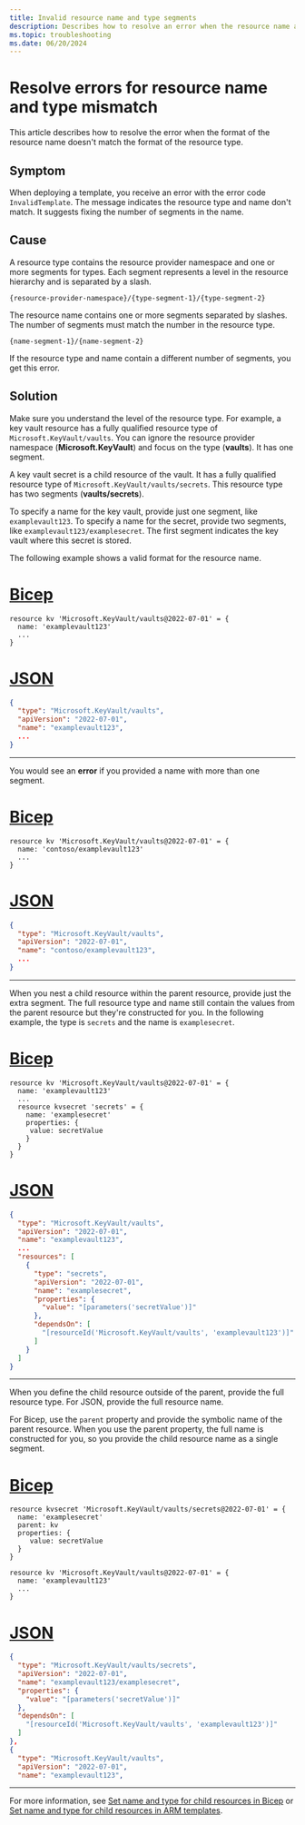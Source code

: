 ```yaml
---
title: Invalid resource name and type segments
description: Describes how to resolve an error when the resource name and type don't have the same number of segments.
ms.topic: troubleshooting
ms.date: 06/20/2024
---
```


# Resolve errors for resource name and type mismatch

This article describes how to resolve the error when the format of the resource name doesn't match the format of the resource type.

## Symptom

When deploying a template, you receive an error with the error code `InvalidTemplate`. The message indicates the resource type and name don't match. It suggests fixing the number of segments in the name.

## Cause

A resource type contains the resource provider namespace and one or more segments for types. Each segment represents a level in the resource hierarchy and is separated by a slash.

```
{resource-provider-namespace}/{type-segment-1}/{type-segment-2}
```

The resource name contains one or more segments separated by slashes. The number of segments must match the number in the resource type.

```
{name-segment-1}/{name-segment-2}
```

If the resource type and name contain a different number of segments, you get this error.

## Solution

Make sure you understand the level of the resource type. For example, a key vault resource has a fully qualified resource type of `Microsoft.KeyVault/vaults`. You can ignore the resource provider namespace (**Microsoft.KeyVault**) and focus on the type (**vaults**). It has one segment.

A key vault secret is a child resource of the vault. It has a fully qualified resource type of `Microsoft.KeyVault/vaults/secrets`. This resource type has two segments (**vaults/secrets**).

To specify a name for the key vault, provide just one segment, like `examplevault123`. To specify a name for the secret, provide two segments, like `examplevault123/examplesecret`. The first segment indicates the key vault where this secret is stored.

The following example shows a valid format for the resource name.

# [Bicep](#tab/bicep)

```bicep
resource kv 'Microsoft.KeyVault/vaults@2022-07-01' = {
  name: 'examplevault123'
  ...
}
```

# [JSON](#tab/json)

```json
{
  "type": "Microsoft.KeyVault/vaults",
  "apiVersion": "2022-07-01",
  "name": "examplevault123",
  ...
}
```

---

You would see an **error** if you provided a name with more than one segment.

# [Bicep](#tab/bicep)

```bicep
resource kv 'Microsoft.KeyVault/vaults@2022-07-01' = {
  name: 'contoso/examplevault123'
  ...
}
```

# [JSON](#tab/json)

```json
{
  "type": "Microsoft.KeyVault/vaults",
  "apiVersion": "2022-07-01",
  "name": "contoso/examplevault123",
  ...
}
```

---

When you nest a child resource within the parent resource, provide just the extra segment. The full resource type and name still contain the values from the parent resource but they're constructed for you. In the following example, the type is `secrets` and the name is `examplesecret`.

# [Bicep](#tab/bicep)

```bicep
resource kv 'Microsoft.KeyVault/vaults@2022-07-01' = {
  name: 'examplevault123'
  ...
  resource kvsecret 'secrets' = {
    name: 'examplesecret'
    properties: {
     value: secretValue
    }
  }
}
```

# [JSON](#tab/json)

```json
{
  "type": "Microsoft.KeyVault/vaults",
  "apiVersion": "2022-07-01",
  "name": "examplevault123",
  ...
  "resources": [
    {
      "type": "secrets",
      "apiVersion": "2022-07-01",
      "name": "examplesecret",
      "properties": {
        "value": "[parameters('secretValue')]"
      },
      "dependsOn": [
        "[resourceId('Microsoft.KeyVault/vaults', 'examplevault123')]"
      ]
    }
  ]
}
```

---

When you define the child resource outside of the parent, provide the full resource type. For JSON, provide the full resource name.

For Bicep, use the `parent` property and provide the symbolic name of the parent resource. When you use the parent property, the full name is constructed for you, so you provide the child resource name as a single segment.

# [Bicep](#tab/bicep)

```bicep
resource kvsecret 'Microsoft.KeyVault/vaults/secrets@2022-07-01' = {
  name: 'examplesecret'
  parent: kv
  properties: {
     value: secretValue
  }
}

resource kv 'Microsoft.KeyVault/vaults@2022-07-01' = {
  name: 'examplevault123'
  ...
}
```

# [JSON](#tab/json)

```json
{
  "type": "Microsoft.KeyVault/vaults/secrets",
  "apiVersion": "2022-07-01",
  "name": "examplevault123/examplesecret",
  "properties": {
    "value": "[parameters('secretValue')]"
  },
  "dependsOn": [
    "[resourceId('Microsoft.KeyVault/vaults', 'examplevault123')]"
  ]
},
{
  "type": "Microsoft.KeyVault/vaults",
  "apiVersion": "2022-07-01",
  "name": "examplevault123",
```

---

For more information, see [Set name and type for child resources in Bicep](../bicep/child-resource-name-type.md) or [Set name and type for child resources in ARM templates](../templates/child-resource-name-type.md).
